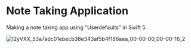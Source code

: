 # Note Taking Application
Making a note taking app using "Userdefaults" in Swift 5.


![l2yVXX_53a7adc01ebecb38e343af5b4f186aea_00-00-00_00-00-16_2](https://user-images.githubusercontent.com/97665133/175825848-8cf54700-51e0-4427-9234-a89df988f227.gif)
